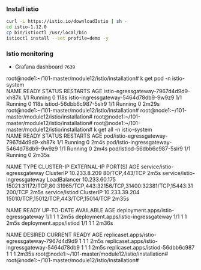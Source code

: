 ### Install istio

```sh
curl -L https://istio.io/downloadIstio | sh -
cd istio-1.12.0
cp bin/istioctl /usr/local/bin
istioctl install --set profile=demo -y
```

### Istio monitoring

- Grafana dashboard `7639`


root@node1:~/101-master/module12/istio/installation# k get pod  -n  istio-system  
NAME                                    READY   STATUS    RESTARTS   AGE
istio-egressgateway-7967d4d9d9-xh87k    1/1     Running   0          118s
istio-ingressgateway-5464d78db9-9w9z9   1/1     Running   0          118s
istiod-56dbb6c987-5slr9                 1/1     Running   0          2m29s
root@node1:~/101-master/module12/istio/installation# 
root@node1:~/101-master/module12/istio/installation# 
root@node1:~/101-master/module12/istio/installation# 
root@node1:~/101-master/module12/istio/installation# k get all   -n  istio-system  
NAME                                        READY   STATUS    RESTARTS   AGE
pod/istio-egressgateway-7967d4d9d9-xh87k    1/1     Running   0          2m4s
pod/istio-ingressgateway-5464d78db9-9w9z9   1/1     Running   0          2m4s
pod/istiod-56dbb6c987-5slr9                 1/1     Running   0          2m35s

NAME                           TYPE           CLUSTER-IP      EXTERNAL-IP   PORT(S)                                                                      AGE
service/istio-egressgateway    ClusterIP      10.233.8.209    <none>        80/TCP,443/TCP                                                               2m5s
service/istio-ingressgateway   LoadBalancer   10.233.60.175   <pending>     15021:31172/TCP,80:31965/TCP,443:32156/TCP,31400:32381/TCP,15443:31200/TCP   2m5s
service/istiod                 ClusterIP      10.233.39.204   <none>        15010/TCP,15012/TCP,443/TCP,15014/TCP                                        2m35s

NAME                                   READY   UP-TO-DATE   AVAILABLE   AGE
deployment.apps/istio-egressgateway    1/1     1            1           2m5s
deployment.apps/istio-ingressgateway   1/1     1            1           2m5s
deployment.apps/istiod                 1/1     1            1           2m36s

NAME                                              DESIRED   CURRENT   READY   AGE
replicaset.apps/istio-egressgateway-7967d4d9d9    1         1         1       2m5s
replicaset.apps/istio-ingressgateway-5464d78db9   1         1         1       2m5s
replicaset.apps/istiod-56dbb6c987                 1         1         1       2m35s
root@node1:~/101-master/module12/istio/installation# 
root@node1:~/101-master/module12/istio/installation# 
